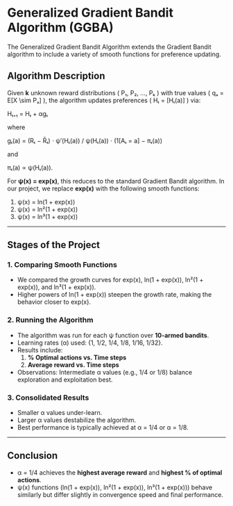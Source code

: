 # Generalized Gradient Bandit Algorithm (GGBA)

The Generalized Gradient Bandit Algorithm extends the Gradient Bandit algorithm to include a variety of smooth functions for preference updating.

## Algorithm Description

Given **k** unknown reward distributions \( P₁, P₂, …, Pₖ \) with true values \( qₐ = E[X \sim Pₐ] \), the algorithm updates preferences \( Hₜ = [Hₜ(a)] \) via:

Hₜ₊₁ = Hₜ + αgₜ

where

gₜ(a) = (Rₜ − R̄ₜ) ⋅ ψ′(Hₜ(a)) / ψ(Hₜ(a)) ⋅ (1[Aₜ = a] − πₜ(a))

and

πₜ(a) ∝ ψ(Hₜ(a)).

For **ψ(x) = exp(x)**, this reduces to the standard Gradient Bandit algorithm. In our project, we replace **exp(x)** with the following smooth functions:
1. ψ(x) = ln(1 + exp(x))
2. ψ(x) = ln²(1 + exp(x))
3. ψ(x) = ln³(1 + exp(x))

---

## Stages of the Project

### 1. Comparing Smooth Functions
- We compared the growth curves for exp(x), ln(1 + exp(x)), ln²(1 + exp(x)), and ln³(1 + exp(x)).
- Higher powers of ln(1 + exp(x)) steepen the growth rate, making the behavior closer to exp(x).

### 2. Running the Algorithm
- The algorithm was run for each ψ function over **10-armed bandits**.
- Learning rates (α) used: {1, 1/2, 1/4, 1/8, 1/16, 1/32}.
- Results include:
  1. **% Optimal actions vs. Time steps**
  2. **Average reward vs. Time steps**
- Observations: Intermediate α values (e.g., 1/4 or 1/8) balance exploration and exploitation best.

### 3. Consolidated Results
- Smaller α values under-learn.
- Larger α values destabilize the algorithm.
- Best performance is typically achieved at α = 1/4 or α = 1/8.

---

## Conclusion
- α = 1/4 achieves the **highest average reward** and **highest % of optimal actions**.
- ψ(x) functions (ln(1 + exp(x)), ln²(1 + exp(x)), ln³(1 + exp(x))) behave similarly but differ slightly in convergence speed and final performance.


